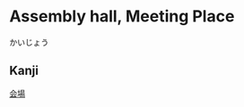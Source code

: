 # Assembly hall, Meeting Place
かいじょう

## Kanji
[会](../Kanji/kanji-dict/会.md)[場](../Kanji/kanji-dict/場.md)
